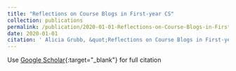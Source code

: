 ```yaml
---
title: "Reflections on Course Blogs in First-year CS"
collection: publications
permalink: /publication/2020-01-01-Reflections-on-Course-Blogs-in-First-year-CS
date: 2020-01-01
citation: ' Alicia Grubb, &quot;Reflections on Course Blogs in First-year CS.&quot;, 2020.'
---
```

Use [Google Scholar](https://scholar.google.com/scholar?q=Reflections+on+Course+Blogs+in+First+year+CS){:target="_blank"} for full citation